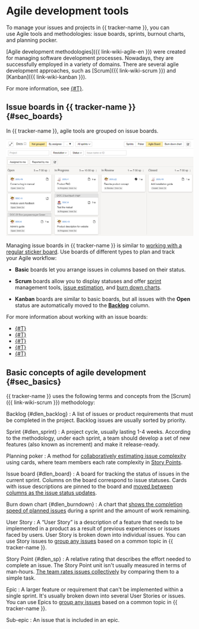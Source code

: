 # Agile development tools

To manage your issues and projects in {{ tracker-name }}, you can use Agile tools and methodologies: issue boards, sprints, burnout charts, and planning pocker.


[Agile development methodologies]({{ link-wiki-agile-en }}) were created for managing software development processes. Nowadays, they are successfully employed in a variety of domains. There are several agile development approaches, such as [Scrum]({{ link-wiki-scrum }}) and [Kanban]({{ link-wiki-kanban }}).

For more information, see [{#T}](agile.md#sec_basics).

## Issue boards in {{ tracker-name }} {#sec_boards}

In {{ tracker-name }}, agile tools are grouped on issue boards.


![](../../_assets/tracker/agile-board-c.png)


Managing issue boards in {{ tracker-name }} is similar to [working with a regular sticker board](#dlen_board). Use boards of different types to plan and track your Agile workflow:

- **Basic** boards let you arrange issues in columns based on their status.

- **Scrum** boards allow you to display statuses and offer [sprint](#dlen_sprint) management tools, [issue estimation](planning-poker.md), and [burn down charts](#dlen_burndown).

- **Kanban** boards are similar to basic boards, but all issues with the **Open** status are automatically moved to the [**Backlog**](#dlen_backlog) column.

For more information about working with an issue boards:

- [{#T}](create-agile-board.md)
- [{#T}](../user/agile.md)
- [{#T}](create-agile-sprint.md)
- [{#T}](planning-poker.md)
- [{#T}](burndown.md)

## Basic concepts of agile development {#sec_basics}

{{ tracker-name }} uses the following terms and concepts from the [Scrum]({{ link-wiki-scrum }}) methodology:

Backlog {#dlen_backlog}
:   A list of issues or product requirements that must be completed in the project. Backlog issues are usually sorted by priority.

Sprint {#dlen_sprint}
:   A project cycle, usually lasting 1-4 weeks. According to the methodology, under each sprint, a team should develop a set of new features (also known as increment) and make it release-ready.

Planning poker
:   A method for [collaboratively estimating issue complexity](planning-poker.md) using cards, where team members each rate complexity in [Story Points](#dlen_sp).

Issue board {#dlen_board}
:   A board for tracking the status of issues in the current sprint. Columns on the board correspond to issue statuses. Cards with issue descriptions are pinned to the board and [moved between columns as the issue status updates](../user/agile.md).

Burn down chart {#dlen_burndown}
:   A chart that [shows the completion speed of planned issues](burndown.md) during a sprint and the amount of work remaining.

User Story
:   A <q>User Story</q> is a description of a feature that needs to be implemented in a product as a result of previous experiences or issues faced by users. User Story is broken down into individual issues. You can use Story issues to [group any issues](../user/links.md) based on a common topic in {{ tracker-name }}.

Story Point {#dlen_sp}
:   A relative rating that describes the effort needed to complete an issue. The Story Point unit isn't usually measured in terms of man-hours. [The team rates issues collectively](planning-poker.md) by comparing them to a simple task.

Epic
:   A larger feature or requirement that can't be implemented within a single sprint. It's usually broken down into several User Stories or issues. You can use Epics to [group any issues](../user/links.md) based on a common topic in {{ tracker-name }}.

Sub-epic
:   An issue that is included in an epic.

